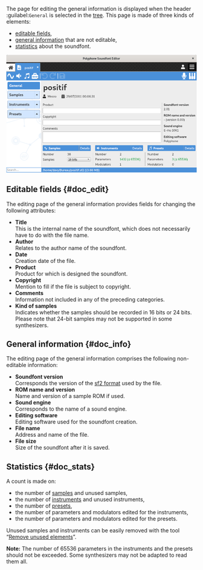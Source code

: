 The page for editing the general information is displayed when the header :guilabel:`General` is selected in the [tree](manual/soundfont-editor/tree.md).
This page is made of three kinds of elements:

* [editable fields](#doc_edit),
* [general information](#doc_info) that are not editable,
* [statistics](#doc_stats) about the soundfont.


![Global information page](images/edit_general.png "Global information page")


## Editable fields {#doc_edit}


The editing page of the general information provides fields for changing the following attributes:

* **Title**\
  This is the internal name of the soundfont, which does not necessarily have to do with the file name.
* **Author**\
  Relates to the author name of the soundfont.
* **Date**\
  Creation date of the file.
* **Product**\
  Product for which is designed the soundfont.
* **Copyright**\
  Mention to fill if the file is subject to copyright.
* **Comments**\
  Information not included in any of the preceding categories.
* **Kind of samples**\
  Indicates whether the samples should be recorded in 16 bits or 24 bits.
  Please note that 24-bit samples may not be supported in some synthesizers.


## General information {#doc_info}


The editing page of the general information comprises the following non-editable information:

* **Soundfont version**\
  Corresponds the version of the [sf2 format](manual/annexes/the-different-soundfont-formats.md#doc_sf2) used by the file.
* **ROM name and version**\
  Name and version of a sample ROM if used.
* **Sound engine**\
  Corresponds to the name of a sound engine.
* **Editing software**\
  Editing software used for the soundfont creation.
* **File name**\
  Address and name of the file.
* **File size**\
  Size of the soundfont after it is saved.


## Statistics {#doc_stats}


A count is made on:

* the number of [samples](manual/soundfont-editor/editing-pages/sample-editor.md) and unused samples,
* the number of [instruments](manual/soundfont-editor/editing-pages/instrument-editor.md) and unused instruments,
* the number of [presets](manual/soundfont-editor/editing-pages/preset-editor.md),
* the number of parameters and modulators edited for the instruments,
* the number of parameters and modulators edited for the presets.

Unused samples and instruments can be easily removed with the tool “[Remove unused elements](manual/soundfont-editor/tools/global-tools.md#doc_unused)”.

**Note:** The number of 65536 parameters in the instruments and the presets should not be exceeded.
Some synthesizers may not be adapted to read them all.